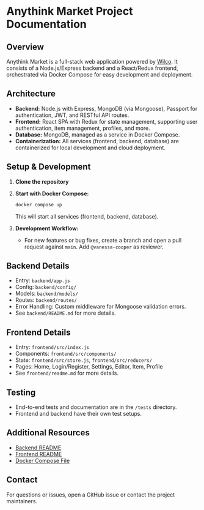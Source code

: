 # Anythink Market Project Documentation

## Overview

Anythink Market is a full-stack web application powered by [Wilco](https://www.trywilco.com). It consists of a Node.js/Express backend and a React/Redux frontend, orchestrated via Docker Compose for easy development and deployment.

## Architecture

- **Backend:** Node.js with Express, MongoDB (via Mongoose), Passport for authentication, JWT, and RESTful API routes.
- **Frontend:** React SPA with Redux for state management, supporting user authentication, item management, profiles, and more.
- **Database:** MongoDB, managed as a service in Docker Compose.
- **Containerization:** All services (frontend, backend, database) are containerized for local development and cloud deployment.

## Setup & Development

1. **Clone the repository**
2. **Start with Docker Compose:**

   ```bash
   docker compose up
   ```

   This will start all services (frontend, backend, database).
3. **Development Workflow:**
   - For new features or bug fixes, create a branch and open a pull request against `main`. Add `@vanessa-cooper` as reviewer.

## Backend Details

- Entry: `backend/app.js`
- Config: `backend/config/`
- Models: `backend/models/`
- Routes: `backend/routes/`
- Error Handling: Custom middleware for Mongoose validation errors.
- See `backend/README.md` for more details.

## Frontend Details

- Entry: `frontend/src/index.js`
- Components: `frontend/src/components/`
- State: `frontend/src/store.js`, `frontend/src/reducers/`
- Pages: Home, Login/Register, Settings, Editor, Item, Profile
- See `frontend/readme.md` for more details.

## Testing

- End-to-end tests and documentation are in the `/tests` directory.
- Frontend and backend have their own test setups.

## Additional Resources

- [Backend README](backend/README.md)
- [Frontend README](frontend/readme.md)
- [Docker Compose File](docker-compose.yml)

## Contact

For questions or issues, open a GitHub issue or contact the project maintainers.
